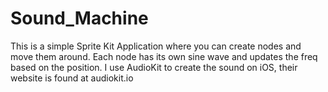 # Sound_Machine

This is a simple Sprite Kit Application where you can create nodes and move them around.  Each node has its own sine wave
and updates the freq based on the position.  I use AudioKit to create the sound on iOS, their website is found at
audiokit.io



